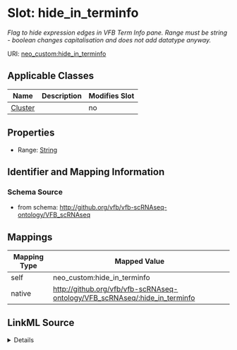 

# Slot: hide_in_terminfo


_Flag to hide expression edges in VFB Term Info pane. Range must be string - boolean changes capitalisation and does not add datatype anyway._



URI: [neo_custom:hide_in_terminfo](http://n2o.neo/custom/hide_in_terminfo)



<!-- no inheritance hierarchy -->





## Applicable Classes

| Name | Description | Modifies Slot |
| --- | --- | --- |
| [Cluster](Cluster.md) |  |  no  |







## Properties

* Range: [String](String.md)





## Identifier and Mapping Information







### Schema Source


* from schema: http://github.org/vfb/vfb-scRNAseq-ontology/VFB_scRNAseq




## Mappings

| Mapping Type | Mapped Value |
| ---  | ---  |
| self | neo_custom:hide_in_terminfo |
| native | http://github.org/vfb/vfb-scRNAseq-ontology/VFB_scRNAseq/:hide_in_terminfo |




## LinkML Source

<details>
```yaml
name: hide_in_terminfo
description: Flag to hide expression edges in VFB Term Info pane. Range must be string
  - boolean changes capitalisation and does not add datatype anyway.
from_schema: http://github.org/vfb/vfb-scRNAseq-ontology/VFB_scRNAseq
rank: 1000
slot_uri: neo_custom:hide_in_terminfo
alias: hide_in_terminfo
domain_of:
- Cluster
range: string

```
</details>